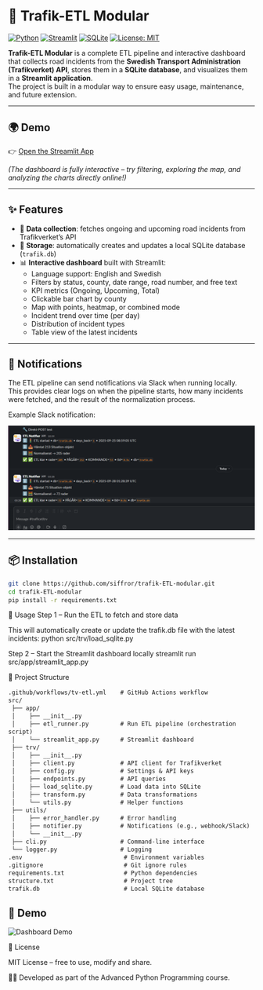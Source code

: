 # 🚦 Trafik-ETL Modular

[![Python](https://img.shields.io/badge/Python-3.12-blue.svg)](https://www.python.org/)
[![Streamlit](https://img.shields.io/badge/Streamlit-1.x-FF4B4B.svg)](https://streamlit.io/)
[![SQLite](https://img.shields.io/badge/Database-SQLite-blue)](https://www.sqlite.org/)
[![License: MIT](https://img.shields.io/badge/License-MIT-green.svg)](LICENSE)

**Trafik-ETL Modular** is a complete ETL pipeline and interactive dashboard that collects road incidents from the **Swedish Transport Administration (Trafikverket) API**, stores them in a **SQLite database**, and visualizes them in a **Streamlit application**.  
The project is built in a modular way to ensure easy usage, maintenance, and future extension.

---

## 🌍 Demo

👉 [Open the Streamlit App](https://etl-trv.streamlit.app/?lang=en)

*(The dashboard is fully interactive – try filtering, exploring the map, and analyzing the charts directly online!)*

---

## ✨ Features
- 📡 **Data collection**: fetches ongoing and upcoming road incidents from Trafikverket’s API  
- 💾 **Storage**: automatically creates and updates a local SQLite database (`trafik.db`)  
- 📊 **Interactive dashboard** built with Streamlit:
  - Language support: English and Swedish  
  - Filters by status, county, date range, road number, and free text  
  - KPI metrics (Ongoing, Upcoming, Total)  
  - Clickable bar chart by county  
  - Map with points, heatmap, or combined mode  
  - Incident trend over time (per day)  
  - Distribution of incident types  
  - Table view of the latest incidents  

---
## 🔔 Notifications

The ETL pipeline can send notifications via Slack when running locally.  
This provides clear logs on when the pipeline starts, how many incidents were fetched, and the result of the normalization process.  

Example Slack notification:

![Slack Notification Example](assets/slack_notifier.png)

---
## 📦 Installation
```bash
git clone https://github.com/siffror/trafik-ETL-modular.git
cd trafik-ETL-modular
pip install -r requirements.txt
```

🚀 Usage
Step 1 – Run the ETL to fetch and store data

This will automatically create or update the trafik.db file with the latest incidents: python src/trv/load_sqlite.py

Step 2 – Start the Streamlit dashboard locally streamlit run src/app/streamlit_app.py

📂 Project Structure
```
.github/workflows/tv-etl.yml    # GitHub Actions workflow
src/
 ├── app/
 │    ├── __init__.py
 │    ├── etl_runner.py         # Run ETL pipeline (orchestration script)
 │    └── streamlit_app.py      # Streamlit dashboard
 ├── trv/
 │    ├── __init__.py
 │    ├── client.py             # API client for Trafikverket
 │    ├── config.py             # Settings & API keys
 │    ├── endpoints.py          # API queries
 │    ├── load_sqlite.py        # Load data into SQLite
 │    ├── transform.py          # Data transformations
 │    └── utils.py              # Helper functions
 ├── utils/
 │    ├── error_handler.py      # Error handling
 │    ├── notifier.py           # Notifications (e.g., webhook/Slack)
 │    └── __init__.py
 ├── cli.py                     # Command-line interface
 └── logger.py                  # Logging
.env                             # Environment variables
.gitignore                       # Git ignore rules
requirements.txt                 # Python dependencies
structure.txt                    # Project tree
trafik.db                        # Local SQLite database

```

## 🎥 Demo

![Dashboard Demo](assets/2025-09-28_14-51-21.gif)




📜 License

MIT License – free to use, modify and share.


👨‍💻 Developed as part of the Advanced Python Programming course.
